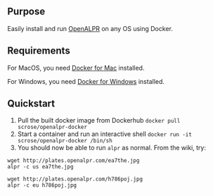 ## Purpose  
Easily install and run [OpenALPR](https://github.com/openalpr/openalpr) on any OS using Docker.

## Requirements  
For MacOS, you need [Docker for Mac](https://www.docker.com/docker-mac) installed.

For Windows, you need [Docker for Windows](https://www.docker.com/docker-windows) installed.

## Quickstart  
1. Pull the built docker image from Dockerhub `docker pull scrose/openalpr-docker`
2. Start a container and run an interactive shell `docker run -it scrose/openalpr-docker /bin/sh`
3. You should now be able to run `alpr` as normal. From the wiki, try:
```
wget http://plates.openalpr.com/ea7the.jpg
alpr -c us ea7the.jpg

wget http://plates.openalpr.com/h786poj.jpg
alpr -c eu h786poj.jpg
```
